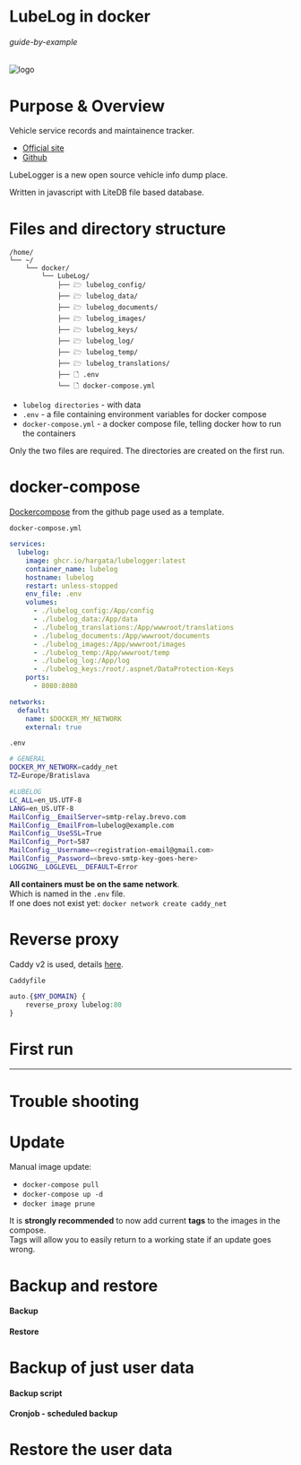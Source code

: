 # LubeLog in docker

###### guide-by-example

![logo](https://i.imgur.com/7zjQQzy.png)

# Purpose & Overview

 Vehicle service records and maintainence tracker.

* [Official site](https://lubelogger.com/)
* [Github](https://github.com/hargata/lubelog)

LubeLogger is a new open source vehicle info dump place.

Written in javascript with LiteDB file based database.

# Files and directory structure

```
/home/
└── ~/
    └── docker/
        └── LubeLog/
            ├── 🗁 lubelog_config/
            ├── 🗁 lubelog_data/
            ├── 🗁 lubelog_documents/
            ├── 🗁 lubelog_images/
            ├── 🗁 lubelog_keys/
            ├── 🗁 lubelog_log/
            ├── 🗁 lubelog_temp/
            ├── 🗁 lubelog_translations/
            ├── 🗋 .env
            └── 🗋 docker-compose.yml
```

* `lubelog directories` - with data
* `.env` - a file containing environment variables for docker compose
* `docker-compose.yml` - a docker compose file, telling docker how to run the containers

Only the two files are required. The directories are created on the first run.

# docker-compose

[Dockercompose](https://github.com/hargata/lubelog/blob/main/docker-compose.yml)
from the github page used as a template.

`docker-compose.yml`
```yml
services:
  lubelog:
    image: ghcr.io/hargata/lubelogger:latest
    container_name: lubelog
    hostname: lubelog
    restart: unless-stopped
    env_file: .env
    volumes:
      - ./lubelog_config:/App/config
      - ./lubelog_data:/App/data
      - ./lubelog_translations:/App/wwwroot/translations
      - ./lubelog_documents:/App/wwwroot/documents
      - ./lubelog_images:/App/wwwroot/images
      - ./lubelog_temp:/App/wwwroot/temp
      - ./lubelog_log:/App/log
      - ./lubelog_keys:/root/.aspnet/DataProtection-Keys
    ports:
      - 8080:8080

networks:
  default:
    name: $DOCKER_MY_NETWORK
    external: true
```

`.env`
```bash
# GENERAL
DOCKER_MY_NETWORK=caddy_net
TZ=Europe/Bratislava

#LUBELOG
LC_ALL=en_US.UTF-8
LANG=en_US.UTF-8
MailConfig__EmailServer=smtp-relay.brevo.com
MailConfig__EmailFrom=lubelog@example.com
MailConfig__UseSSL=True
MailConfig__Port=587
MailConfig__Username=<registration-email@gmail.com>
MailConfig__Password=<brevo-smtp-key-goes-here>
LOGGING__LOGLEVEL__DEFAULT=Error
```

**All containers must be on the same network**.</br>
Which is named in the `.env` file.</br>
If one does not exist yet: `docker network create caddy_net`

# Reverse proxy

Caddy v2 is used, details
[here](https://github.com/DoTheEvo/selfhosted-apps-docker/tree/master/caddy_v2).</br>

`Caddyfile`
```php
auto.{$MY_DOMAIN} {
    reverse_proxy lubelog:80
}
```

# First run

---


# Trouble shooting


# Update

Manual image update:

- `docker-compose pull`</br>
- `docker-compose up -d`</br>
- `docker image prune`

It is **strongly recommended** to now add current **tags** to the images in the compose.<br>
Tags will allow you to easily return to a working state if an update goes wrong.


# Backup and restore

#### Backup

  
#### Restore


# Backup of just user data


#### Backup script


#### Cronjob - scheduled backup

# Restore the user data

